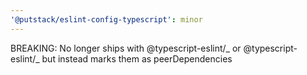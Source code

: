 ```yaml
---
'@putstack/eslint-config-typescript': minor
---
```


BREAKING: No longer ships with @typescript-eslint/_ or @typescript-eslint/_ but instead marks them as peerDependencies
